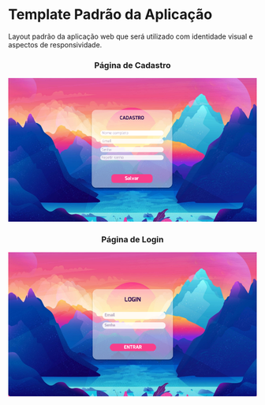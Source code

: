# Template Padrão da Aplicação


Layout padrão da aplicação web que será utilizado com identidade visual e aspectos de responsividade.


<h3 align="center">Página de Cadastro</h3>

<p align="center">
  <img src="/docs/img/Captura de tela 2025-05-23 172656.png" alt="PAG CADASTRO">
</p>

<h3 align="center">Página de Login</h3>

<p align="center">
  <img src="/docs/img/Captura de tela 2025-05-23 172721.png" alt="PAG LOGIN">
</p>